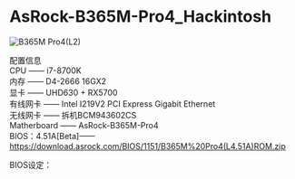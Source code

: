 # AsRock-B365M-Pro4_Hackintosh  
![B365M Pro4(L2)](https://github.com/user-attachments/assets/7015f18b-685c-4a22-a509-84f6764223bc)

配置信息  
CPU —— i7-8700K  
内存 —— D4-2666 16GX2  
显卡 —— UHD630 + RX5700  
有线网卡 —— Intel I219V2 PCI Express Gigabit Ethernet  
无线网卡 —— 拆机BCM943602CS  
Matherboard —— AsRock-B365M-Pro4  
BIOS：4.51A[Beta]——https://download.asrock.com/BIOS/1151/B365M%20Pro4(L4.51A)ROM.zip

BIOS设定：
